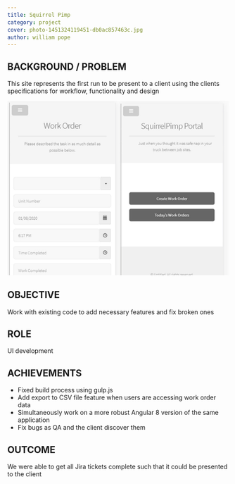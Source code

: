```yaml
---
title: Squirrel Pimp
category: project 
cover: photo-1451324119451-db0ac857463c.jpg
author: william pope
---
```


## BACKGROUND / PROBLEM
This site represents the first run to be present to a client using the clients specifications for workflow, functionality and design

![unsplash.com](./squirrelpimp.jpg)

## OBJECTIVE
Work with existing code to add necessary features and fix broken ones

## ROLE
UI development

## ACHIEVEMENTS
<ul class="li-style">
<li>Fixed build process using gulp.js</li>
<li>Add export to CSV file feature when users are accessing work order data</li>
<li>Simultaneously work on a more robust Angular 8 version of the same application</li>
<li>Fix bugs as QA and the client discover them</li>
</ul>

## OUTCOME
We were able to get all Jira tickets complete such that it could be presented to the client